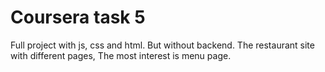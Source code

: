 # Coursera task 5
Full project with js, css and html. But without backend. The restaurant site with different pages, The most interest is menu page.
